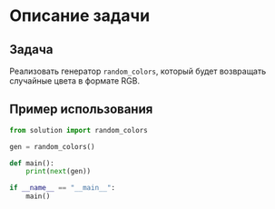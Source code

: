 # Описание задачи

## Задача

Реализовать генератор `random_colors`, который будет возвращать случайные цвета в формате RGB.

## Пример использования

```python
from solution import random_colors

gen = random_colors()

def main():
    print(next(gen))

if __name__ == "__main__":
    main()
